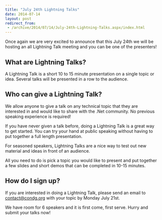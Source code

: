 ```yaml
---
title: "July 24th Lightning Talks"
date: 2014-07-14
layout: post
redirect_from:
 - /archive/2014/07/14/July-24th-Lightning-Talks.aspx/index.html
---
```


Once again we are very excited to announce that this July 24th we will be hosting an all Lightning Talk meeting and you can be one of the presenters!   
  
## What are Lightning Talks?
  
A Lightning Talk is a short 10 to 15 minute presentation on a single topic or idea. Several talks will be presented in a row to the audience.

## Who can give a Lightning Talk?
  
We allow anyone to give a talk on any technical topic that they are interested in and would like to share with the .Net community. No previous speaking experience is required!

If you have never given a talk before, doing a Lightning Talk is a great way to get started. You can try your hand at public speaking without having to put together a full length presentation.

For seasoned speakers, Lightning Talks are a nice way to test out new material and ideas in front of an audience.

All you need to do is pick a topic you would like to present and put together a few slides and short demos that can be completed in 10-15 minutes.

## How do I sign up?
If you are interested in doing a Lightning Talk, please send an email to [contact@condg.org](mailto:contact@condg.org) with your topic by Monday July 21st.

We have room for 6 speakers and it is first come, first serve. Hurry and submit your talks now!

